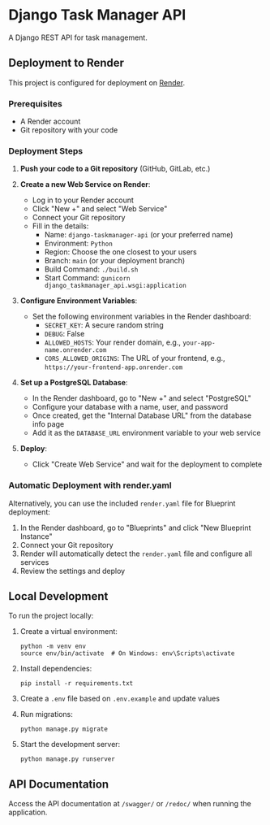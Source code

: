 # Django Task Manager API

A Django REST API for task management.

## Deployment to Render

This project is configured for deployment on [Render](https://render.com/).

### Prerequisites

- A Render account
- Git repository with your code

### Deployment Steps

1. **Push your code to a Git repository** (GitHub, GitLab, etc.)

2. **Create a new Web Service on Render**:
   - Log in to your Render account
   - Click "New +" and select "Web Service"
   - Connect your Git repository
   - Fill in the details:
     - Name: `django-taskmanager-api` (or your preferred name)
     - Environment: `Python`
     - Region: Choose the one closest to your users
     - Branch: `main` (or your deployment branch)
     - Build Command: `./build.sh`
     - Start Command: `gunicorn django_taskmanager_api.wsgi:application`

3. **Configure Environment Variables**:
   - Set the following environment variables in the Render dashboard:
     - `SECRET_KEY`: A secure random string
     - `DEBUG`: False
     - `ALLOWED_HOSTS`: Your render domain, e.g., `your-app-name.onrender.com`
     - `CORS_ALLOWED_ORIGINS`: The URL of your frontend, e.g., `https://your-frontend-app.onrender.com`

4. **Set up a PostgreSQL Database**:
   - In the Render dashboard, go to "New +" and select "PostgreSQL"
   - Configure your database with a name, user, and password
   - Once created, get the "Internal Database URL" from the database info page
   - Add it as the `DATABASE_URL` environment variable to your web service

5. **Deploy**:
   - Click "Create Web Service" and wait for the deployment to complete

### Automatic Deployment with render.yaml

Alternatively, you can use the included `render.yaml` file for Blueprint deployment:

1. In the Render dashboard, go to "Blueprints" and click "New Blueprint Instance"
2. Connect your Git repository
3. Render will automatically detect the `render.yaml` file and configure all services
4. Review the settings and deploy

## Local Development

To run the project locally:

1. Create a virtual environment:
   ```
   python -m venv env
   source env/bin/activate  # On Windows: env\Scripts\activate
   ```

2. Install dependencies:
   ```
   pip install -r requirements.txt
   ```

3. Create a `.env` file based on `.env.example` and update values

4. Run migrations:
   ```
   python manage.py migrate
   ```

5. Start the development server:
   ```
   python manage.py runserver
   ```

## API Documentation

Access the API documentation at `/swagger/` or `/redoc/` when running the application. 